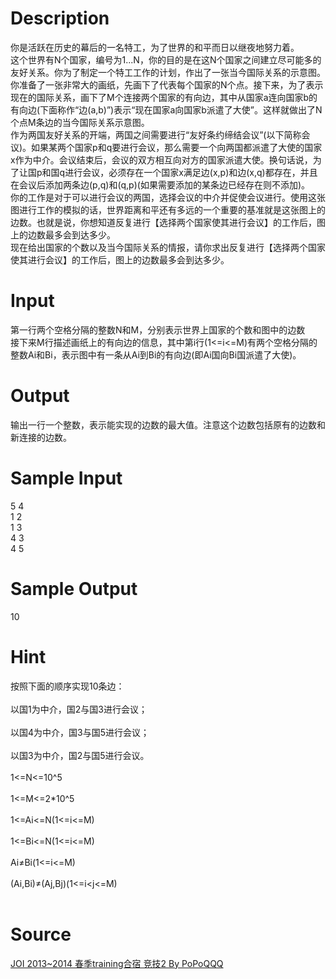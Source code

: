 
# Description

<div class="content"><div>你是活跃在历史的幕后的一名特工，为了世界的和平而日以继夜地努力着。</div>
<div>这个世界有N个国家，编号为1...N，你的目的是在这N个国家之间建立尽可能多的友好关系。你为了制定一个特工工作的计划，作出了一张当今国际关系的示意图。</div>
<div>你准备了一张非常大的画纸，先画下了代表每个国家的N个点。接下来，为了表示现在的国际关系，画下了M个连接两个国家的有向边，其中从国家a连向国家b的有向边(下面称作“边(a,b)”)表示“现在国家a向国家b派遣了大使”。这样就做出了N个点M条边的当今国际关系示意图。</div>
<div>作为两国友好关系的开端，两国之间需要进行“友好条约缔结会议”(以下简称会议)。如果某两个国家p和q要进行会议，那么需要一个向两国都派遣了大使的国家x作为中介。会议结束后，会议的双方相互向对方的国家派遣大使。换句话说，为了让国p和国q进行会议，必须存在一个国家x满足边(x,p)和边(x,q)都存在，并且在会议后添加两条边(p,q)和(q,p)(如果需要添加的某条边已经存在则不添加)。</div>
<div>你的工作是对于可以进行会议的两国，选择会议的中介并促使会议进行。使用这张图进行工作的模拟的话，世界距离和平还有多远的一个重要的基准就是这张图上的边数。也就是说，你想知道反复进行【选择两个国家使其进行会议】的工作后，图上的边数最多会到达多少。</div>
<div>现在给出国家的个数以及当今国际关系的情报，请你求出反复进行【选择两个国家使其进行会议】的工作后，图上的边数最多会到达多少。</div>
<p></p></div>

# Input

<div class="content"><div>第一行两个空格分隔的整数N和M，分别表示世界上国家的个数和图中的边数</div>
<div>接下来M行描述画纸上的有向边的信息，其中第i行(1&lt;=i&lt;=M)有两个空格分隔的整数Ai和Bi，表示图中有一条从Ai到Bi的有向边(即Ai国向Bi国派遣了大使)。</div>
<p></p></div>

# Output

<div class="content"><div>输出一行一个整数，表示能实现的边数的最大值。注意这个边数包括原有的边数和新连接的边数。</div>
<p></p></div>

# Sample Input

<div class="content"><span class="sampledata">5 4<br/>
1 2<br/>
1 3<br/>
4 3<br/>
4 5</span></div>

# Sample Output

<div class="content"><span class="sampledata">10</span></div>

# Hint

<div class="content"><p></p><div>按照下面的顺序实现10条边：</div><br/>
<div>以国1为中介，国2与国3进行会议；</div><br/>
<div>以国4为中介，国3与国5进行会议；</div><br/>
<div>以国3为中介，国2与国5进行会议。</div><br/>
<div>1&lt;=N&lt;=10^5</div><br/>
<div>1&lt;=M&lt;=2*10^5</div><br/>
<div>1&lt;=Ai&lt;=N(1&lt;=i&lt;=M)</div><br/>
<div>1&lt;=Bi&lt;=N(1&lt;=i&lt;=M)</div><br/>
<div>Ai≠Bi(1&lt;=i&lt;=M)</div><br/>
<div>(Ai,Bi)≠(Aj,Bj)(1&lt;=i&lt;j&lt;=M)</div><br/>
<p></p><p></p></div>

# Source

<div class="content"><p><a href="problemset.php?search=JOI 2013~2014 春季training合宿 竞技2 By PoPoQQQ">JOI 2013~2014 春季training合宿 竞技2 By PoPoQQQ</a></p></div>


